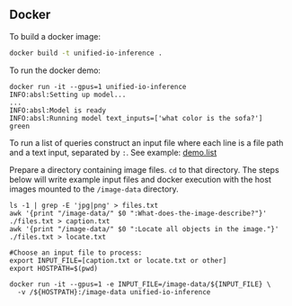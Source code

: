 
## Docker
To build a docker image:
```bash
docker build -t unified-io-inference .
```
To run the docker demo:
```
docker run -it --gpus=1 unified-io-inference
INFO:absl:Setting up model...
...
INFO:absl:Model is ready
INFO:absl:Running model text_inputs=['what color is the sofa?']
green
```

To run a list of queries construct an input file where each line is a file path
and a text input, separated by `:`.  See example: [demo.list](https://github.com/isi-vista/unified-io-inference/blob/docker-build/demo.list)

Prepare a directory containing image files.  `cd` to that directory.
The steps below will write example input files and docker execution with the 
host images mounted to the `/image-data` directory.

```
ls -1 | grep -E 'jpg|png' > files.txt
awk '{print "/image-data/" $0 ":What-does-the-image-describe?"}' ./files.txt > caption.txt
awk '{print "/image-data/" $0 ":Locate all objects in the image."}' ./files.txt > locate.txt

#Choose an input file to process:
export INPUT_FILE=[caption.txt or locate.txt or other]
export HOSTPATH=$(pwd)

docker run -it --gpus=1 -e INPUT_FILE=/image-data/${INPUT_FILE} \ 
  -v /${HOSTPATH}:/image-data unified-io-inference
```
